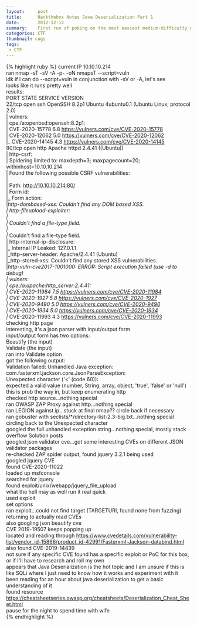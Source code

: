 ```yaml
---
layout:     post
title:      Hackthebox Notes Java Deserialization Part 1
date:       2012-12-12
summary:    First run of poking on the next easiest medium-difficulty machine available
categories: CTF
thumbnail: cogs
tags:
 - CTF
---
```

{% highlight ruby %}
current IP 10.10.10.214  
ran nmap -sT -sV -A -p- -oN nmapsT --script=vuln <ip>  
idk if i can do --script=vuln in conjunction with -sV or -A, let's see  
looks like it runs pretty well  
results:     
PORT   STATE SERVICE VERSION  
22/tcp open  ssh     OpenSSH 8.2p1 Ubuntu 4ubuntu0.1 (Ubuntu Linux; protocol 2.0)  
| vulners:   
|   cpe:/a:openbsd:openssh:8.2p1:   
|       CVE-2020-15778  6.8     https://vulners.com/cve/CVE-2020-15778  
|       CVE-2020-12062  5.0     https://vulners.com/cve/CVE-2020-12062  
|_      CVE-2020-14145  4.3     https://vulners.com/cve/CVE-2020-14145  
80/tcp open  http    Apache httpd 2.4.41 ((Ubuntu))  
| http-csrf:   
| Spidering limited to: maxdepth=3; maxpagecount=20; withinhost=10.10.10.214  
|   Found the following possible CSRF vulnerabilities:   
|       
|     Path: http://10.10.10.214:80/  
|     Form id:   
|_    Form action:   
|_http-dombased-xss: Couldn't find any DOM based XSS.  
| http-fileupload-exploiter:   
|     
|     Couldn't find a file-type field.  
|     
|_    Couldn't find a file-type field.  
| http-internal-ip-disclosure:   
|_  Internal IP Leaked: 127.0.1.1  
|_http-server-header: Apache/2.4.41 (Ubuntu)  
|_http-stored-xss: Couldn't find any stored XSS vulnerabilities.  
|_http-vuln-cve2017-1001000: ERROR: Script execution failed (use -d to debug)  
| vulners:   
|   cpe:/a:apache:http_server:2.4.41:   
|       CVE-2020-11984  7.5     https://vulners.com/cve/CVE-2020-11984  
|       CVE-2020-1927   5.8     https://vulners.com/cve/CVE-2020-1927  
|       CVE-2020-9490   5.0     https://vulners.com/cve/CVE-2020-9490  
|       CVE-2020-1934   5.0     https://vulners.com/cve/CVE-2020-1934  
|_      CVE-2020-11993  4.3     https://vulners.com/cve/CVE-2020-11993    
checking http page  
interesting, it's a json parser with input/output form  
input/output form has two options:   
	Beautify (the input)   
	Validate (the input)  
ran <script>alert(1)</script> into Validate option  
got the following output:    
Validation failed: Unhandled Java exception:  
com.fasterxml.jackson.core.JsonParseException:   
Unexpected character ('<' (code 60)):   
expected a valid value (number, String, array, object, 'true', 'false' or 'null')    
this is prob the way in, but keep enumerating http  
checked http source...nothing special  
ran OWASP ZAP Proxy against http...nothing special  
ran LEGION against ip...stuck at final nmap?? circle back if necessary  
ran gobuster with seclists/*/directory-list-2.3-big.txt...nothing special  
circling back to the Unexpected character  
googled the full unhandled exception string...nothing special, mostly stack overflow Solution posts  
googled json validator cve...got some interesting CVEs on different JSON validator packages  
re-checked ZAP spider output, found jquery 3.2.1 being used  
googled jquery CVE  
found CVE-2020-11022  
loaded up msfconsole  
searched for jquery  
found exploit/unix/webapp/jquery_file_upload  
what the hell may as well run it real quick  
used exploit  
set options  
ran exploit...could not find target (TARGETURI, found none from fuzzing)  
returning to actually read CVEs  
also googling json beautify cve  
CVE 2019-19507 keeps popping up  
located and reading through https://www.cvedetails.com/vulnerability-list/vendor_id-15866/product_id-42991/Fasterxml-Jackson-databind.html  
also found CVE-2019-14439  
not sure if any specific CVE found has a specific exploit or PoC for this box, or if I'll have to research and roll my own  
appears that Java Deserialization is the hot topic and I am unsure if this is like SQLi where I just need to know how it works and experiment with it  
been reading for an hour about java deserialization to get a basic understanding of it  
found resource https://cheatsheetseries.owasp.org/cheatsheets/Deserialization_Cheat_Sheet.html  
pause for the night to spend time with wife  
{% endhighlight %}
